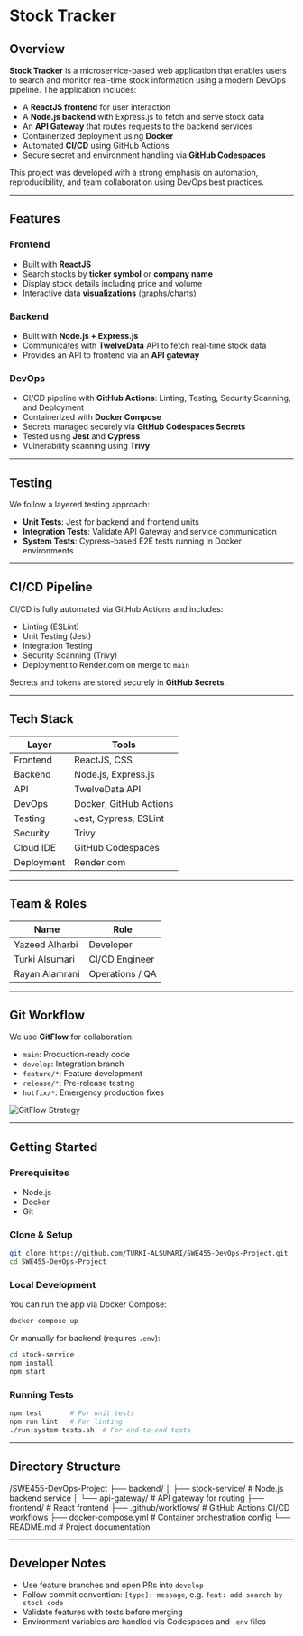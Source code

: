 #  Stock Tracker

## Overview

**Stock Tracker** is a microservice-based web application that enables users to search and monitor real-time stock information using a modern DevOps pipeline. The application includes:

* A **ReactJS frontend** for user interaction
* A **Node.js backend** with Express.js to fetch and serve stock data
* An **API Gateway** that routes requests to the backend services
* Containerized deployment using **Docker**
* Automated **CI/CD** using GitHub Actions
* Secure secret and environment handling via **GitHub Codespaces**

This project was developed with a strong emphasis on automation, reproducibility, and team collaboration using DevOps best practices.

---

##  Features

### Frontend

* Built with **ReactJS**
* Search stocks by **ticker symbol** or **company name**
* Display stock details including price and volume
* Interactive data **visualizations** (graphs/charts)

### Backend

* Built with **Node.js + Express.js**
* Communicates with **TwelveData** API to fetch real-time stock data
* Provides an API to frontend via an **API gateway**

### DevOps

* CI/CD pipeline with **GitHub Actions**: Linting, Testing, Security Scanning, and Deployment
* Containerized with **Docker Compose**
* Secrets managed securely via **GitHub Codespaces Secrets**
* Tested using **Jest** and **Cypress**
* Vulnerability scanning using **Trivy**

---

##  Testing

We follow a layered testing approach:

* **Unit Tests**: Jest for backend and frontend units
* **Integration Tests**: Validate API Gateway and service communication
* **System Tests**: Cypress-based E2E tests running in Docker environments

---

##  CI/CD Pipeline

CI/CD is fully automated via GitHub Actions and includes:

* Linting (ESLint)
* Unit Testing (Jest)
* Integration Testing
* Security Scanning (Trivy)
* Deployment to Render.com on merge to `main`

Secrets and tokens are stored securely in **GitHub Secrets**.

---

##  Tech Stack

| Layer      | Tools                  |
| ---------- | ---------------------- |
| Frontend   | ReactJS, CSS           |
| Backend    | Node.js, Express.js    |
| API        | TwelveData API       |
| DevOps     | Docker, GitHub Actions |
| Testing    | Jest, Cypress, ESLint  |
| Security   | Trivy                  |
| Cloud IDE  | GitHub Codespaces      |
| Deployment | Render.com             |

---

##  Team & Roles

| Name           | Role            |
| -------------- | --------------- |
| Yazeed Alharbi | Developer       |
| Turki Alsumari | CI/CD Engineer  |
| Rayan Alamrani | Operations / QA |

---

##  Git Workflow

We use **GitFlow** for collaboration:

* `main`: Production-ready code
* `develop`: Integration branch
* `feature/*`: Feature development
* `release/*`: Pre-release testing
* `hotfix/*`: Emergency production fixes

![GitFlow Strategy](https://media.geeksforgeeks.org/wp-content/uploads/20240226111013/image-258.webp)

---

##  Getting Started

### Prerequisites

* Node.js
* Docker
* Git

### Clone & Setup

```bash
git clone https://github.com/TURKI-ALSUMARI/SWE455-DevOps-Project.git
cd SWE455-DevOps-Project
```

### Local Development

You can run the app via Docker Compose:

```bash
docker compose up
```

Or manually for backend (requires `.env`):

```bash
cd stock-service
npm install
npm start
```

### Running Tests

```bash
npm test       # For unit tests
npm run lint   # For linting
./run-system-tests.sh  # For end-to-end tests
```

---

## Directory Structure

/SWE455-DevOps-Project
├── backend/
│   ├── stock-service/       # Node.js backend service
│   └── api-gateway/         # API gateway for routing
├── frontend/                # React frontend
├── .github/workflows/       # GitHub Actions CI/CD workflows
├── docker-compose.yml       # Container orchestration config
└── README.md                # Project documentation

---

##  Developer Notes

* Use feature branches and open PRs into `develop`
* Follow commit convention: `[type]: message`, e.g. `feat: add search by stock code`
* Validate features with tests before merging
* Environment variables are handled via Codespaces and `.env` files
